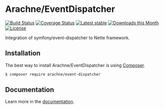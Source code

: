 Arachne/EventDispatcher
====

[![Build Status](https://img.shields.io/travis/Arachne/EventDispatcher.svg?style=flat-square)](https://travis-ci.org/Arachne/EventDispatcher)
[![Coverage Status](https://img.shields.io/coveralls/Arachne/EventDispatcher.svg?style=flat-square)](https://coveralls.io/github/Arachne/EventDispatcher)
[![Latest stable](https://img.shields.io/packagist/v/arachne/event-dispatcher.svg?style=flat-square)](https://packagist.org/packages/arachne/event-dispatcher)
[![Downloads this Month](https://img.shields.io/packagist/dm/arachne/event-dispatcher.svg?style=flat-square)](https://packagist.org/packages/arachne/event-dispatcher)
[![License](https://img.shields.io/badge/license-MIT-blue.svg?style=flat-square)](https://github.com/Arachne/EventDispatcher/blob/master/license.md)

Integration of symfony/event-dispatcher to Nette framework.

Installation
----

The best way to install Arachne/EventDispatcher is using [Composer](http://getcomposer.org/).

```sh
$ composer require arachne/event-dispatcher
```

Documentation
----

Learn more in the [documentation](docs/index.md).
